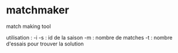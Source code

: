 # matchmaker
match making tool

utilisation : 
	    -i <config-file>
	    -s <integer> : id de la saison
	    -m <integer> : nombre de matches
	    -t <integer> : nombre d'essais pour trouver la solution